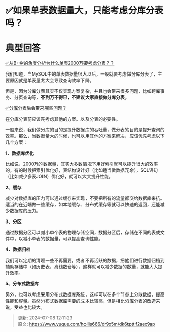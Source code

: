 # ✅如果单表数据量大，只能考虑分库分表吗？

# 典型回答


[✅从B+树的角度分析为什么单表2000万要考虑分表？？](https://www.yuque.com/hollis666/dr9x5m/ovg68pfik2vo2eh8)



我们知道，当MySQL中的单表数据量很大以后，一般就要考虑做分库分表了，主要原因就是单表量太大会导致查询效率下降。



但是，因为分库分表其实不仅实现方案复杂，并且也会带来很多问题，比如跨库事务、分页查询等，**不到万不得已，不建议大家直接做分库分表。**



[✅分库分表后会带来哪些问题？](https://www.yuque.com/hollis666/dr9x5m/yhseig)



在分库分表前应该先考虑其他的方案。以及分表的必要性。



一般来说，我们做分库的目的是提升数据库的吞吐量，做分表的目的是提升查询的效率。那么，当数据量大的时候，也可以用其他的方案来解决，应该优先考虑以下几个方案：



**1、数据库优化**



比如说，2000万的数据量，其实大多数情况下用好索引就可以提升很大的效率的，有的时候把索引优化好，表结构设计好（比如适当做数据冗余），SQL语句（比如减少多表JOIN）优化好，就可以大大提升性能。



**2、缓存**



减少对数据库的压力可以通过缓存来实现，不要把所有的流量都交给数据库来抗。适当的在近端做一些缓存，如本地缓存、分布式缓存等就可以快速的返回，还能减少数据库的压力。



**3、分区**



通过数据分区可以减小单个表的物理存储空间，数据分区后，存储在不同的表或文件中，以减小单表的数据量，可以提高查询性能。



**4、数据归档**



我们可以定期的清理一些不再需要，或者不再活跃的数据，把他们进行数据归档到辅助存储中（如历史表，离线数仓等），这样就可以减少数据的数量，就能大大提升效率。



**5、分布式数据库**



另外，也可以考虑采用分布式数据库系统，这样可以在多个节点上分散数据，提高性能和容量。虽然分布式数据库需要的成本比较高，但是相比分库分表的改造来说，受益也比较大。



> 更新: 2024-07-08 12:11:23  
> 原文: <https://www.yuque.com/hollis666/dr9x5m/dk6tpttlf2aex9ap>